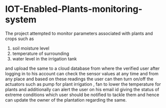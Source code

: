 # IOT-Enabled-Plants-monitoring-system


The project attempted to monitor parameters associated with plants and crops such as <br>
1. soil moisture level<br>
2. temperature of surrounding<br>
3. water level in the irrigation tank

and upload the same to a cloud database from where the verified user after logging in to his account can check the sensor values at any time and from any place and based on these readings the user can then turn on/off the actuators such as pump for plant irrigation , fan to lower the temperature for plants and additionally can alert the user on his email id giving the status of extreme conditions which user should be notified to tackle them and hence can update the owner of the plantation regarding the same.
